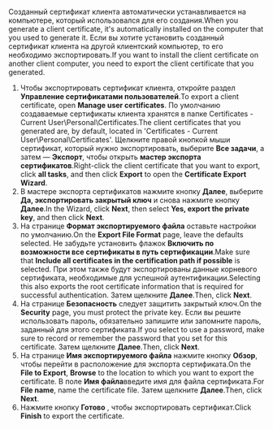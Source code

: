 <span data-ttu-id="9e75e-101">Созданный сертификат клиента автоматически устанавливается на компьютере, который использовался для его создания.</span><span class="sxs-lookup"><span data-stu-id="9e75e-101">When you generate a client certificate, it's automatically installed on the computer that you used to generate it.</span></span> <span data-ttu-id="9e75e-102">Если вы хотите установить созданный сертификат клиента на другой клиентский компьютер, то его необходимо экспортировать.</span><span class="sxs-lookup"><span data-stu-id="9e75e-102">If you want to install the client certificate on another client computer, you need to export the client certificate that you generated.</span></span>                              

1. <span data-ttu-id="9e75e-103">Чтобы экспортировать сертификат клиента, откройте раздел **Управление сертификатами пользователей**.</span><span class="sxs-lookup"><span data-stu-id="9e75e-103">To export a client certificate, open **Manage user certificates**.</span></span> <span data-ttu-id="9e75e-104">По умолчанию создаваемые сертификаты клиента хранятся в папке Certificates - Current User\Personal\Certificates.</span><span class="sxs-lookup"><span data-stu-id="9e75e-104">The client certificates that you generated are, by default, located in 'Certificates - Current User\Personal\Certificates'.</span></span> <span data-ttu-id="9e75e-105">Щелкните правой кнопкой мыши сертификат, который нужно экспортировать, выберите **Все задачи**, а затем — **Экспорт**, чтобы открыть **мастер экспорта сертификатов**.</span><span class="sxs-lookup"><span data-stu-id="9e75e-105">Right-click the client certificate that you want to export, click **all tasks**, and then click **Export** to open the **Certificate Export Wizard**.</span></span>
2. <span data-ttu-id="9e75e-106">В мастере экспорта сертификатов нажмите кнопку **Далее**, выберите **Да, экспортировать закрытый ключ** и снова нажмите кнопку **Далее**.</span><span class="sxs-lookup"><span data-stu-id="9e75e-106">In the Wizard, click **Next**, then select **Yes, export the private key**, and then click **Next**.</span></span>
3. <span data-ttu-id="9e75e-107">На странице **Формат экспортируемого файла** оставьте настройки по умолчанию.</span><span class="sxs-lookup"><span data-stu-id="9e75e-107">On the **Export File Format** page, leave the defaults selected.</span></span> <span data-ttu-id="9e75e-108">Не забудьте установить флажок **Включить по возможности все сертификаты в путь сертификации**.</span><span class="sxs-lookup"><span data-stu-id="9e75e-108">Make sure that **Include all certificates in the certification path if possible** is selected.</span></span> <span data-ttu-id="9e75e-109">При этом также будут экспортированы данные корневого сертификата, необходимые для успешной аутентификации.</span><span class="sxs-lookup"><span data-stu-id="9e75e-109">Selecting this also exports the root certificate information that is required for successful authentication.</span></span> <span data-ttu-id="9e75e-110">Затем щелкните **Далее**.</span><span class="sxs-lookup"><span data-stu-id="9e75e-110">Then, click **Next**.</span></span>
4. <span data-ttu-id="9e75e-111">На странице **Безопасность** следует защитить закрытый ключ.</span><span class="sxs-lookup"><span data-stu-id="9e75e-111">On the **Security** page, you must protect the private key.</span></span> <span data-ttu-id="9e75e-112">Если вы решите использовать пароль, обязательно запишите или запомните пароль, заданный для этого сертификата.</span><span class="sxs-lookup"><span data-stu-id="9e75e-112">If you select to use a password, make sure to record or remember the password that you set for this certificate.</span></span> <span data-ttu-id="9e75e-113">Затем щелкните **Далее**.</span><span class="sxs-lookup"><span data-stu-id="9e75e-113">Then, click **Next**.</span></span>
5. <span data-ttu-id="9e75e-114">На странице **Имя экспортируемого файла** нажмите кнопку **Обзор**, чтобы перейти в расположение для экспорта сертификата.</span><span class="sxs-lookup"><span data-stu-id="9e75e-114">On the **File to Export**, **Browse** to the location to which you want to export the certificate.</span></span> <span data-ttu-id="9e75e-115">В поле **Имя файла**введите имя для файла сертификата.</span><span class="sxs-lookup"><span data-stu-id="9e75e-115">For **File name**, name the certificate file.</span></span> <span data-ttu-id="9e75e-116">Затем щелкните **Далее**.</span><span class="sxs-lookup"><span data-stu-id="9e75e-116">Then, click **Next**.</span></span>
6. <span data-ttu-id="9e75e-117">Нажмите кнопку **Готово** , чтобы экспортировать сертификат.</span><span class="sxs-lookup"><span data-stu-id="9e75e-117">Click **Finish** to export the certificate.</span></span>